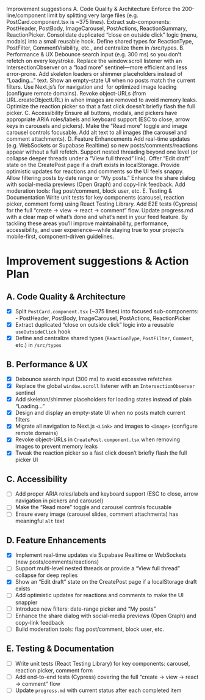 Improvement suggestions
A. Code Quality & Architecture
Enforce the 200-line/component limit by splitting very large files (e.g. PostCard.component.tsx is ~375 lines). Extract sub-components:
PostHeader, PostBody, ImageCarousel, PostActions, ReactionSummary, ReactionPicker.
Consolidate duplicated “close on outside click” logic (menu, modals) into a small reusable hook.
Define shared types for ReactionType, PostFilter, CommentVisibility, etc., and centralize them in /src/types.
B. Performance & UX
Debounce search input (e.g. 300 ms) so you don’t refetch on every keystroke.
Replace the window.scroll listener with an IntersectionObserver on a “load more” sentinel—more efficient and less error-prone.
Add skeleton loaders or shimmer placeholders instead of “Loading…” text.
Show an empty-state UI when no posts match the current filters.
Use Next.js’s <Link> for navigation and <Image> for optimized image loading (configure remote domains).
Revoke object-URLs (from URL.createObjectURL) in <CreatePost> when images are removed to avoid memory leaks.
Optimize the reaction picker so that a fast click doesn’t briefly flash the full picker.
C. Accessibility
Ensure all buttons, modals, and pickers have appropriate ARIA roles/labels and keyboard support (ESC to close, arrow keys in carousels and pickers).
Make the “Read more” toggle and image carousel controls focusable.
Add alt text to all images (the carousel and comment attachments).
D. Feature Enhancements
Add real-time updates (e.g. WebSockets or Supabase Realtime) so new posts/comments/reactions appear without a full refetch.
Support nested threading beyond one level (or collapse deeper threads under a “View full thread” link).
Offer “Edit draft” state on the CreatePost page if a draft exists in localStorage.
Provide optimistic updates for reactions and comments so the UI feels snappy.
Allow filtering posts by date range or “My posts.”
Enhance the share dialog with social-media previews (Open Graph) and copy-link feedback.
Add moderation tools: flag post/comment, block user, etc.
E. Testing & Documentation
Write unit tests for key components (carousel, reaction picker, comment form) using React Testing Library.
Add E2E tests (Cypress) for the full “create → view → react → comment” flow.
Update progress.md with a clear map of what’s done and what’s next in your feed feature.
By tackling these areas you’ll improve maintainability, performance, accessibility, and user experience—while staying true to your project’s mobile-first, component-driven guidelines.


# Improvement suggestions & Action Plan

## A. Code Quality & Architecture
- [x] Split `PostCard.component.tsx` (~375 lines) into focused sub-components:
      - PostHeader, PostBody, ImageCarousel, PostActions, ReactionPicker
- [x] Extract duplicated “close on outside click” logic into a reusable `useOutsideClick` hook
- [x] Define and centralize shared types (`ReactionType`, `PostFilter`, `Comment`, etc.) in `/src/types`

## B. Performance & UX
- [x] Debounce search input (300 ms) to avoid excessive refetches
- [x] Replace the global `window.scroll` listener with an `IntersectionObserver` sentinel
- [x] Add skeleton/shimmer placeholders for loading states instead of plain “Loading…”
- [x] Design and display an empty-state UI when no posts match current filters
- [x] Migrate all navigation to Next.js `<Link>` and images to `<Image>` (configure remote domains)
- [x] Revoke object-URLs in `CreatePost.component.tsx` when removing images to prevent memory leaks
- [x] Tweak the reaction picker so a fast click doesn’t briefly flash the full picker UI

## C. Accessibility
- [ ] Add proper ARIA roles/labels and keyboard support (ESC to close, arrow navigation in pickers and carousel)
- [ ] Make the “Read more” toggle and carousel controls focusable
- [ ] Ensure every image (carousel slides, comment attachments) has meaningful `alt` text

## D. Feature Enhancements
- [x] Implement real-time updates via Supabase Realtime or WebSockets (new posts/comments/reactions)
- [ ] Support multi-level nested threads or provide a “View full thread” collapse for deep replies
- [x] Show an “Edit draft” state on the CreatePost page if a localStorage draft exists
- [ ] Add optimistic updates for reactions and comments to make the UI snappier
- [ ] Introduce new filters: date-range picker and “My posts”
- [ ] Enhance the share dialog with social-media previews (Open Graph) and copy-link feedback
- [ ] Build moderation tools: flag post/comment, block user, etc.

## E. Testing & Documentation
- [ ] Write unit tests (React Testing Library) for key components: carousel, reaction picker, comment form
- [ ] Add end-to-end tests (Cypress) covering the full “create → view → react → comment” flow
- [ ] Update `progress.md` with current status after each completed item
